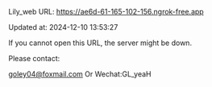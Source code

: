 Lily_web URL: https://ae6d-61-165-102-156.ngrok-free.app

Updated at: 2024-12-10 13:53:27

If you cannot open this URL, the server might be down.

Please contact: 

goley04@foxmail.com Or Wechat:GL_yeaH